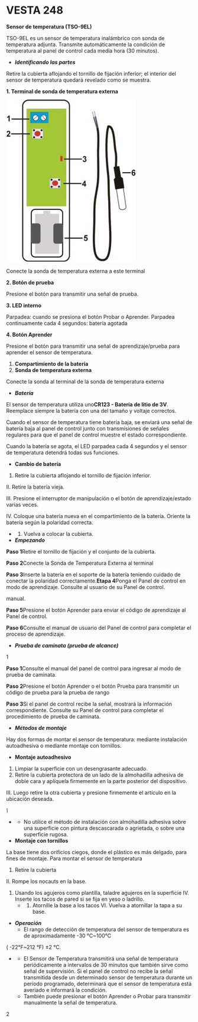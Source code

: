 # VESTA 248

**Sensor de temperatura (TSO-9EL)**

TSO-9EL es un sensor de temperatura inalámbrico con sonda de temperatura adjunta. Transmite automáticamente la condición de temperatura al panel de control cada media hora (30 minutos).

-   _**Identificando las partes**_

Retire la cubierta aflojando el tornillo de fijación inferior; el interior del sensor de temperatura quedará revelado como se muestra.

**1. Terminal de sonda de temperatura externa**

![](<.gitbook/assets/0 (96).jpeg>)

Conecte la sonda de temperatura externa a este terminal

**2. Botón de prueba**

Presione el botón para transmitir una señal de prueba.

**3. LED interno**

Parpadea: cuando se presiona el botón Probar o Aprender. Parpadea continuamente cada 4 segundos: batería agotada

**4. Botón Aprender**

Presione el botón para transmitir una señal de aprendizaje/prueba para aprender el sensor de temperatura.

1.  **Compartimiento de la batería**
2.  **Sonda de temperatura externa**

Conecte la sonda al terminal de la sonda de temperatura externa

-   _**Batería**_

El sensor de temperatura utiliza uno**CR123 - Batería de litio de 3V**. Reemplace siempre la batería con una del tamaño y voltaje correctos.

Cuando el sensor de temperatura tiene batería baja, se enviará una señal de batería baja al panel de control junto con transmisiones de señales regulares para que el panel de control muestre el estado correspondiente.

Cuando la batería se agota, el LED parpadea cada 4 segundos y el sensor de temperatura detendrá todas sus funciones.

-   **Cambio de batería**

1.  Retire la cubierta aflojando el tornillo de fijación inferior.

II. Retire la batería vieja.

III. Presione el interruptor de manipulación o el botón de aprendizaje/estado varias veces.

IV. Coloque una batería nueva en el compartimiento de la batería. Oriente la batería según la polaridad correcta.

-   1.  Vuelva a colocar la cubierta.
-   _**Empezando**_

**Paso 1**Retire el tornillo de fijación y el conjunto de la cubierta.

**Paso 2**Conecte la Sonda de Temperatura Externa al terminal

**Paso 3**Inserte la batería en el soporte de la batería teniendo cuidado de conectar la polaridad correctamente.**Etapa 4**Ponga el Panel de control en modo de aprendizaje. Consulte al usuario de su Panel de control.

manual.

**Paso 5**Presione el botón Aprender para enviar el código de aprendizaje al Panel de control.

**Paso 6**Consulte el manual de usuario del Panel de control para completar el proceso de aprendizaje.

-   _**Prueba de caminata (prueba de alcance)**_

1

**Paso 1**Consulte el manual del panel de control para ingresar al modo de prueba de caminata.

**Paso 2**Presione el botón Aprender o el botón Prueba para transmitir un código de prueba para la prueba de rango

**Paso 3**Si el panel de control recibe la señal, mostrará la información correspondiente. Consulte su Panel de control para completar el procedimiento de prueba de caminata.

-   _**Métodos de montaje**_

Hay dos formas de montar el sensor de temperatura: mediante instalación autoadhesiva o mediante montaje con tornillos.

-   **Montaje autoadhesivo**

1.  Limpiar la superficie con un desengrasante adecuado.
2.  Retire la cubierta protectora de un lado de la almohadilla adhesiva de doble cara y aplíquela firmemente en la parte posterior del dispositivo.

III. Luego retire la otra cubierta y presione firmemente el artículo en la ubicación deseada.

_\\<NOTE>_

-   -   No utilice el método de instalación con almohadilla adhesiva sobre una superficie con pintura descascarada o agrietada, o sobre una superficie rugosa.
-   **Montaje con tornillos**

La base tiene dos orificios ciegos, donde el plástico es más delgado, para fines de montaje. Para montar el sensor de temperatura

1.  Retire la cubierta

II. Rompe los nocauts en la base.

1.  Usando los agujeros como plantilla, taladre agujeros en la superficie IV. Inserte los tacos de pared si se fija en yeso o ladrillo.
    -   1.  Atornille la base a los tacos VI. Vuelva a atornillar la tapa a su base.

-   _**Operación**_
    -   El rango de detección de temperatura del sensor de temperatura es de aproximadamente -30 ℃~100℃

( -22°F~212 °F) ±2 ℃.

-   -   El Sensor de Temperatura transmitirá una señal de temperatura periódicamente a intervalos de 30 minutos que también sirve como señal de supervisión. Si el panel de control no recibe la señal transmitida desde un determinado sensor de temperatura durante un período programado, determinará que el sensor de temperatura está averiado e informará la condición.
    -   También puede presionar el botón Aprender o Probar para transmitir manualmente la señal de temperatura.

2
